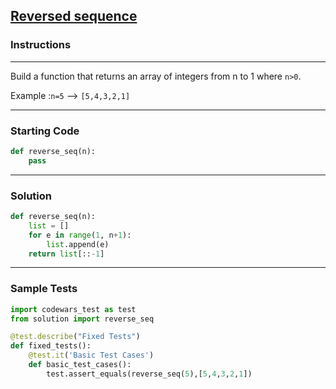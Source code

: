 ## [Reversed sequence](https://www.codewars.com/kata/5a00e05cc374cb34d100000d)

### Instructions

---

Build a function that returns an array of integers from n to 1 where `n>0`.

Example :`n=5` --> `[5,4,3,2,1]`

---

### Starting Code


```python
def reverse_seq(n):
    pass
```

---

### Solution


```python
def reverse_seq(n):
    list = []
    for e in range(1, n+1):
        list.append(e)
    return list[::-1]
```

---

### Sample Tests

```python
import codewars_test as test
from solution import reverse_seq

@test.describe("Fixed Tests")
def fixed_tests():
    @test.it('Basic Test Cases')
    def basic_test_cases():
        test.assert_equals(reverse_seq(5),[5,4,3,2,1])
```
